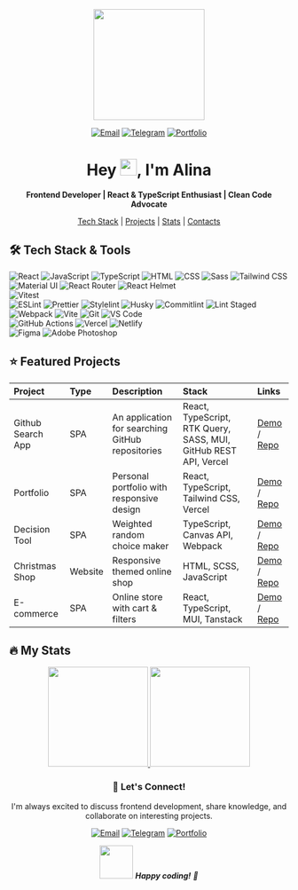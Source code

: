 
<div id="header" align="center">
  <img src="https://media.giphy.com/media/dTtOyFXfwU5Io91IVW/giphy.gif" width="200"/>
</div>

<div id="badges" align="center">
  
  [![Email](https://img.shields.io/badge/Email-D14836?logo=gmail&logoColor=white)](mailto:alina.ch1202@yandex.com)
  [![Telegram](https://img.shields.io/badge/Telegram-1887BD?logo=telegram&logoColor=white)](https://t.me/cherkasova_aa)
  [![Portfolio](https://img.shields.io/badge/Portfolio-000000?logo=vercel&logoColor=white)](https://cherkasovaa.vercel.app/)
  
</div>
<h1 align="center">
  Hey
  <img src="https://media.giphy.com/media/hvRJCLFzcasrR4ia7z/giphy.gif" width="30"/>,
  I'm Alina
</h1>

<p align="center">
  <b>Frontend Developer | React & TypeScript Enthusiast | Clean Code Advocate</b>
</p>

<div align="center">
  
  [Tech Stack](#tech-stack) | [Projects](#projects) | [Stats](#stats) | [Contacts](#contacts)
  
</div>

<div id="tech-stack">
  <h2>🛠️ Tech Stack & Tools</h2>

  <div>
    <!-- Languages -->
    <img alt="React" src="https://img.shields.io/badge/React-20232A?logo=react&logoColor=61DAFB">
    <img alt="JavaScript" src="https://img.shields.io/badge/JavaScript-F7DF1E?logo=javascript&logoColor=black">
    <img alt="TypeScript" src="https://img.shields.io/badge/TypeScript-3178C6?logo=typescript&logoColor=white">
    <img alt="HTML" src="https://img.shields.io/badge/HTML-E34F26?logo=html5&logoColor=white">
    <img alt="CSS" src="https://img.shields.io/badge/CSS-1572B6?logo=css3&logoColor=white">
    <img alt="Sass" src="https://img.shields.io/badge/Sass-CC6699?logo=sass&logoColor=white">
    <img alt="Tailwind CSS" src="https://img.shields.io/badge/Tailwind_CSS-38B2AC?logo=tailwind-css&logoColor=white">
    <img alt="Material UI" src="https://img.shields.io/badge/Material--UI-0081CB?logo=material-ui&logoColor=white">
    <img alt="React Router" src="https://img.shields.io/badge/React_Router-CA4245?logo=react-router&logoColor=white">
    <img alt="React Helmet" src="https://img.shields.io/badge/React_Helmet-000000?logo=react&logoColor=61DAFB">
    <br>
    <!-- Testing -->
    <img alt="Vitest" src="https://img.shields.io/badge/Vitest-6E9F18?logo=vitest&logoColor=white">
    <br>
    <!-- Linting and formatting -->
    <img alt="ESLint" src="https://img.shields.io/badge/ESLint-4B32C3?logo=eslint&logoColor=white">
    <img alt="Prettier" src="https://img.shields.io/badge/Prettier-F7B93E?logo=prettier&logoColor=black">
    <img alt="Stylelint" src="https://img.shields.io/badge/Stylelint-263238?logo=stylelint&logoColor=white">
    <img alt="Husky" src="https://img.shields.io/badge/Husky-8D6E63?logoColor=white">
    <img alt="Commitlint" src="https://img.shields.io/badge/Commitlint-FBBD24?logoColor=black">
    <img alt="Lint Staged" src="https://img.shields.io/badge/Lint_Staged-424242?logoColor=white">
    <br>
    <!-- Tools and bundlers -->
    <img alt="Webpack" src="https://img.shields.io/badge/Webpack-8DD6F9?logo=webpack&logoColor=black">
    <img alt="Vite" src="https://img.shields.io/badge/Vite-646CFF?logo=vite&logoColor=white">
    <img alt="Git" src="https://img.shields.io/badge/Git-F05032?logo=git&logoColor=white">
    <img alt="VS Code" src="https://img.shields.io/badge/VS_Code-007ACC?logo=visual-studio-code&logoColor=white">
    <br>
    <!-- CI/CD and deploy -->
    <img alt="GitHub Actions" src="https://img.shields.io/badge/GitHub_Actions-2088FF?logo=github-actions&logoColor=white">
    <img alt="Vercel" src="https://img.shields.io/badge/Vercel-000000?logo=vercel&logoColor=white">
    <img alt="Netlify" src="https://img.shields.io/badge/Netlify-00C7B7?logo=netlify&logoColor=white">
    <br>
    <!-- Design -->
    <img alt="Figma" src="https://img.shields.io/badge/Figma-F24E1E?logo=figma&logoColor=white">
    <img alt="Adobe Photoshop" src="https://img.shields.io/badge/Adobe_Photoshop-31A8FF?logo=adobe-photoshop&logoColor=white">
  </div>
</div>


<div id="projects">
  <h2>⭐ Featured Projects</h2>

  | Project | Type | Description | Stack | Links |
  |:--------|:-----|:------------|:------|:------|
  | Github Search App | SPA | An application for searching GitHub repositories | React, TypeScript, RTK Query, SASS, MUI, GitHub REST API, Vercel | [Demo](https://gh-discover.vercel.app/) / [Repo](https://github.com/cherkasovaa/github-search) |
  | Portfolio | SPA | Personal portfolio with responsive design | React, TypeScript, Tailwind CSS, Vercel | [Demo](https://cherkasovaa.vercel.app/) / [Repo](https://github.com/cherkasovaa/website) |
  | Decision Tool | SPA | Weighted random choice maker | TypeScript, Canvas API, Webpack | [Demo](https://cherkasovaa.github.io/decision-making-tool/) / [Repo](https://github.com/cherkasovaa/decision-making-tool) |
  | Christmas Shop | Website | Responsive themed online shop | HTML, SCSS, JavaScript | [Demo](https://cherkasovaa.github.io/christmas-shop/) / [Repo](https://github.com/cherkasovaa/christmas-shop) |
  | E-commerce | SPA | Online store with cart & filters | React, TypeScript, MUI, Tanstack | [Demo](https://cherkasovaa.github.io/e-commerce-application/) / [Repo](https://github.com/cherkasovaa/e-commerce-application) |
</div>

<div id="stats">
  <h2>🔥 My Stats</h2>

  <div align="center">
    <a href="https://github.com/cherkasovaa">
      <img height="180em" src="https://github-readme-stats.vercel.app/api?username=cherkasovaa&show_icons=true&theme=great-gatsby"/>
      <img height="180em" src="https://github-readme-stats.vercel.app/api/top-langs/?username=cherkasovaa&layout=compact&langs_count=8&theme=great-gatsby"/>
    </a>
  </div>
</div>

<div id="contacts" align="center">
  <h3>💬 Let's Connect!</h3>
  <p>I'm always excited to discuss frontend development, share knowledge, and collaborate on interesting projects.</p>

  [![Email](https://img.shields.io/badge/Email-D14836?logo=gmail&logoColor=white)](mailto:alina.ch1202@yandex.com)
  [![Telegram](https://img.shields.io/badge/Telegram-1887BD?logo=telegram&logoColor=white)](https://t.me/cherkasova_aa)
  [![Portfolio](https://img.shields.io/badge/Portfolio-000000?logo=vercel&logoColor=white)](https://cherkasovaa.vercel.app/)
</div>

<div align="center">
  <img src="https://media.giphy.com/media/LnQjpWaON8nhr21vNW/giphy.gif" width="60"> 
  <em><b>Happy coding!</b> 🚀</em>
</div>
